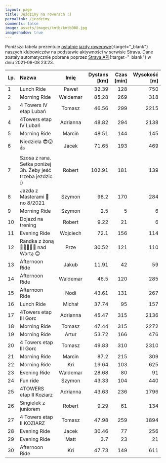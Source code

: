 ```yaml
---
layout: page
title: Jeździmy na rowerach :)
permalink: /jezdzimy
comments: false
image: assets/images/kmtb/kmtb008.jpg
imageshadow: true
---
```


Poniższa tabela prezentuje [ostatnie jazdy rowerowe](https://www.strava.com/clubs/336381){:target="_blank"} naszych klubowiczów na podstawie aktywności w serwisie Strava. Dane zostały automatycznie pobrane poprzez [Strava API](https://developers.strava.com/docs/reference/#api-Clubs-getClubActivitiesById){:target="_blank"} w dniu 2021-08-08 23:23.

Lp. | Nazwa | Imię | Dystans [km] | Czas [min] | Wysokość [m]
:--- | :--- | :---: | ---: | ---: | ---:
1|Lunch Ride |Paweł|32.39|128|750
2|Morning Ride|Waldemar|85.28|269|318
3|4 Towers IV etap Lubań|Tomasz|46.56|299|2215
4|4Towers etap IV Lubań|Adrianna|48.82|294|2138
5|Morning Ride|Marcin|48.51|144|145
6|Niedziela 😎😜👍|Jacek|71.65|193|469
7|Szosa z rana. Setka poniżej 3h. Żeby jeść trzeba jezdzic :)|Robert|102.91|181|139
8|Jazda z Masterami 💯 no 8/2021|Szymon|98.2|170|284
9|Morning Ride|Szymon|2.5|5|6
10|Dojazd na trening|Robert|9.22|21|6
11|Evening Ride|Wojciech|72.1|156|114
12|Randka z żoną 🚴‍♂️🚴🏻‍♀️ nad Wartą 😊|Prze|30.52|121|110
13|Afternoon Ride|Jakub|11.91|42|59
14|Afternoon Ride|Waldemar|46.5|120|285
15|Afternoon Ride|Nodi|43.61|131|267
16|Lunch Ride|Michał|37.74|95|157
17|4Towers etap III Gorc|Adrianna|45.47|315|2136
18|Morning Ride|Tomasz|47.44|315|2272
19|Morning Ride|Artur|53.72|166|476
20|4 Towers etap III Gorc|Tomasz|49.83|310|2310
21|Morning Ride|Marcin|87.2|215|309
22|Morning Ride|Kri|19.64|103|625
23|Evening Ride|Waldemar|28.68|80|91
24|Fun ride|Szymon|43.33|104|440
25|4TOWERS etap II Koziarz|Adrianna|43.63|236|1796
26|Singielek z juniorem|Robert|9.29|61|134
27|4 Towers etap II KOZIARZ|Tomasz|47.98|259|1894
28|Evening Ride|Jacek|30.46|77|256
29|Evening Ride|Matt|3.7|23|21
30|Afternoon Ride|Kri|47.73|149|611
